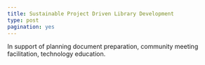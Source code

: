 ```yaml
---
title: Sustainable Project Driven Library Development
type: post
pagination: yes
---
```


In support of planning document preparation, community meeting facilitation, technology education.


